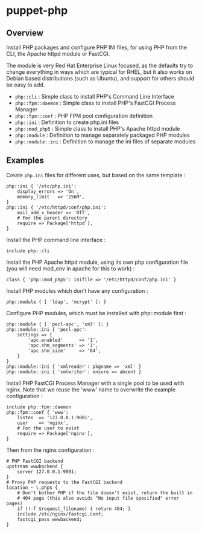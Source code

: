 # puppet-php

## Overview

Install PHP packages and configure PHP INI files, for using PHP from the CLI,
the Apache httpd module or FastCGI.

The module is very Red Hat Enterprise Linux focused, as the defaults try to
change everything in ways which are typical for RHEL, but it also works on
Debian based distributions (such as Ubuntu), and support for others should
be easy to add.

* `php::cli` : Simple class to install PHP's Command Line Interface
* `php::fpm::daemon` : Simple class to install PHP's FastCGI Process Manager
* `php::fpm::conf` : PHP FPM pool configuration definition
* `php::ini` : Definition to create php.ini files
* `php::mod_php5` : Simple class to install PHP's Apache httpd module
* `php::module` : Definition to manage separately packaged PHP modules
* `php::module::ini` : Definition to manage the ini files of separate modules

## Examples

Create `php.ini` files for different uses, but based on the same template :

    php::ini { '/etc/php.ini':
        display_errors => 'On',
        memory_limit   => '256M',
    }
    php::ini { '/etc/httpd/conf/php.ini':
        mail_add_x_header => 'Off',
        # For the parent directory
        require => Package['httpd'],
    }

Install the PHP command line interface :

    include php::cli

Install the PHP Apache httpd module, using its own php configuration file
(you will need mod_env in apache for this to work) :

    class { 'php::mod_php5': inifile => '/etc/httpd/conf/php.ini' }

Install PHP modules which don't have any configuration :

    php::module { [ 'ldap', 'mcrypt' ]: }

Configure PHP modules, which must be installed with php::module first :

    php::module { [ 'pecl-apc', 'xml' ]: }
    php::module::ini { 'pecl-apc':
        settings => {
            'apc.enabled'      => '1',
            'apc.shm_segments' => '1',
            'apc.shm_size'     => '64',
        }
    }
    php::module::ini { 'xmlreader': pkgname => 'xml' }
    php::module::ini { 'xmlwriter': ensure => absent }

Install PHP FastCGI Process Manager with a single pool to be used with nginx.
Note that we reuse the 'www' name to overwrite the example configuration :

    include php::fpm::daemon
    php::fpm::conf { 'www':
        listen  => '127.0.0.1:9001',
        user    => 'nginx',
        # For the user to exist
        require => Package['nginx'],
    }

Then from the nginx configuration :

    # PHP FastCGI backend
    upstream wwwbackend {
        server 127.0.0.1:9001;
    }
    # Proxy PHP requests to the FastCGI backend
    location ~ \.php$ {
        # Don't bother PHP if the file doesn't exist, return the built in
        # 404 page (this also avoids "No input file specified" error pages)
        if (!-f $request_filename) { return 404; }
        include /etc/nginx/fastcgi.conf;
        fastcgi_pass wwwbackend;
    }

